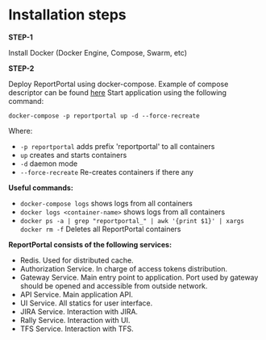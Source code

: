 ﻿Installation steps 
======================

**STEP-1**

Install Docker (Docker Engine, Compose, Swarm, etc)

**STEP-2**

Deploy ReportPortal using docker-compose. 
Example of compose descriptor can be found [here](<https://github.com/reportportal/reportportal/blob/master/docker-compose.yml>)
Start application using the following command:
```$bash
docker-compose -p reportportal up -d --force-recreate
```

Where:
- ```-p reportportal``` adds prefix 'reportportal' to all containers    
- ```up``` creates and starts containers
- ```-d``` daemon mode
- ```--force-recreate``` Re-creates containers if there any

**Useful commands:**
- ```docker-compose logs``` shows logs from all containers
- ```docker logs <container-name>``` shows logs from all containers
- ```docker ps -a | grep "reportportal_" | awk '{print $1}' | xargs docker rm -f``` Deletes all ReportPortal containers

**ReportPortal consists of the following services:**

- Redis. Used for distributed cache.
- Authorization Service. In charge of access tokens distribution.
- Gateway Service. Main entry point to application. Port used by gateway should be opened and accessible from outside network.
- API Service. Main application API.
- UI Service. All statics for user interface.
- JIRA Service. Interaction with JIRA.
- Rally Service. Interaction with UI.
- TFS Service. Interaction with TFS.

